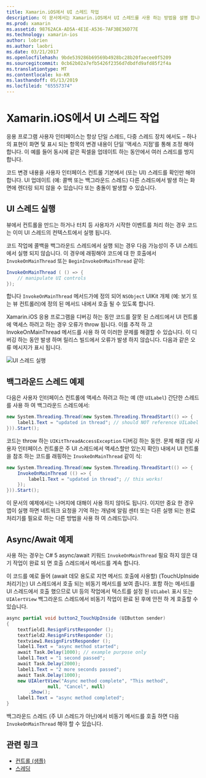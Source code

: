 ```yaml
---
title: Xamarin.iOS에서 UI 스레드 작업
description: 이 문서에서는 Xamarin.iOS에서 UI 스레드를 사용 하는 방법을 설명 합니다. UI 스레드 실행에 설명, 백그라운드 스레드 예제를 제공 하 고 async/await를 검사 합니다.
ms.prod: xamarin
ms.assetid: 98762ACA-AD5A-4E1E-A536-7AF3BE36D77E
ms.technology: xamarin-ios
author: lobrien
ms.author: laobri
ms.date: 03/21/2017
ms.openlocfilehash: 9bde539286b69569b4928bc28b20faecee0f5209
ms.sourcegitcommit: 0cb62b02a7efb5426f2356d7dbdfd9afd85f2f4a
ms.translationtype: MT
ms.contentlocale: ko-KR
ms.lasthandoff: 05/13/2019
ms.locfileid: "65557374"
---
```

# <a name="working-with-the-ui-thread-in-xamarinios"></a>Xamarin.iOS에서 UI 스레드 작업

응용 프로그램 사용자 인터페이스는 항상 단일 스레드, 다중 스레드 장치 에서도 – 하나의 표현이 화면 및 표시 되는 항목의 변경 내용이 단일 '액세스 지점'를 통해 조정 해야 합니다. 이 예를 들어 동시에 같은 픽셀을 업데이트 하는 동안에서 여러 스레드를 방지 합니다.

코드 변경 내용을 사용자 인터페이스 컨트롤 기본에서 (또는 UI) 스레드를 확인만 해야 합니다. UI 업데이트 (예: 콜백 또는 백그라운드 스레드) 다른 스레드에서 발생 하는 화면에 렌더링 되지 않을 수 있습니다 또는 충돌이 발생할 수 있습니다.

## <a name="ui-thread-execution"></a>UI 스레드 실행

뷰에서 컨트롤을 만드는 하거나 터치 등 사용자가 시작한 이벤트를 처리 하는 경우 코드는 이미 UI 스레드의 컨텍스트에서 실행 됩니다.

코드 작업에 콜백을 백그라운드 스레드에서 실행 되는 경우 다음 가능성이 주 UI 스레드에서 실행 되지 않습니다. 이 경우에 래핑해야 코드에 대 한 호출에서 `InvokeOnMainThread` 또는 `BeginInvokeOnMainThread` 같이:

```csharp
InvokeOnMainThread ( () => {
    // manipulate UI controls
});
```

합니다 `InvokeOnMainThread` 메서드가에 정의 되어 `NSObject` UIKit 개체 (예: 보기 또는 뷰 컨트롤러)에 정의 된 메서드 내에서 호출 될 수 있도록 합니다.

Xamarin.iOS 응용 프로그램을 디버깅 하는 동안 코드를 잘못 된 스레드에서 UI 컨트롤에 액세스 하려고 하는 경우 오류가 throw 됩니다. 이를 추적 하 고 InvokeOnMainThread 메서드를 사용 하 여 이러한 문제를 해결할 수 있습니다. 이 디버깅 하는 동안 발생 하며 릴리스 빌드에서 오류가 발생 하지 않습니다. 다음과 같은 오류 메시지가 표시 됩니다.

 ![](ui-thread-images/image10.png "UI 스레드 실행")

 <a name="Background_Thread_Example" />


## <a name="background-thread-example"></a>백그라운드 스레드 예제

다음은 사용자 인터페이스 컨트롤에 액세스 하려고 하는 예 (한 `UILabel`) 간단한 스레드를 사용 하 여 백그라운드 스레드에서:

```csharp
new System.Threading.Thread(new System.Threading.ThreadStart(() => {
    label1.Text = "updated in thread"; // should NOT reference UILabel on background thread!
})).Start();
```

코드는 throw 하는 `UIKitThreadAccessException` 디버깅 하는 동안. 문제 해결 (및 사용자 인터페이스 컨트롤은 주 UI 스레드에서 액세스할만 있는지 확인) 내에서 UI 컨트롤을 참조 하는 코드를 래핑하는 `InvokeOnMainThread` 같이 식:

```csharp
new System.Threading.Thread(new System.Threading.ThreadStart(() => {
    InvokeOnMainThread (() => {
        label1.Text = "updated in thread"; // this works!
    });
})).Start();
```

이 문서의 예제에서는 나머지에 대해이 사용 하지 않아도 됩니다. 이지만 중요 한 경우 앱이 실행 하면 네트워크 요청을 기억 하는 개념에 알림 센터 또는 다른 실행 되는 완료 처리기를 필요로 하는 다른 방법을 사용 하 여 스레드입니다.

 <a name="Async_Await_Example" />


## <a name="asyncawait-example"></a>Async/Await 예제

사용 하는 경우는 C# 5 async/await 키워드 `InvokeOnMainThread` 필요 하지 않은 대기 작업이 완료 되 면 호출 스레드에서 메서드를 계속 합니다.

이 코드를 예로 들어 (await 데모 용도로 지연 메서드 호출에 사용할) (TouchUpInside 처리기는) UI 스레드에서 호출 되는 비동기 메서드를 보여 줍니다. 포함 하는 메서드를 UI 스레드에서 호출 했으므로 UI 등의 작업에서 텍스트를 설정 된 `UILabel` 표시 또는 `UIAlertView` 백그라운드 스레드에서 비동기 작업이 완료 된 후에 안전 하 게 호출할 수 있습니다.

```csharp
async partial void button2_TouchUpInside (UIButton sender)
{
    textfield1.ResignFirstResponder ();
    textfield2.ResignFirstResponder ();
    textview1.ResignFirstResponder ();
    label1.Text = "async method started";
    await Task.Delay(1000); // example purpose only
    label1.Text = "1 second passed";
    await Task.Delay(2000);
    label1.Text = "2 more seconds passed";
    await Task.Delay(1000);
    new UIAlertView("Async method complete", "This method", 
               null, "Cancel", null)
        .Show();
    label1.Text = "async method completed";
}
```

백그라운드 스레드 (주 UI 스레드가 아닌)에서 비동기 메서드를 호출 하면 다음 `InvokeOnMainThread` 해야 할 수 있습니다.


## <a name="related-links"></a>관련 링크

- [컨트롤 (샘플)](https://developer.xamarin.com/samples/Controls/)
- [스레딩](~/ios/app-fundamentals/threading.md)
